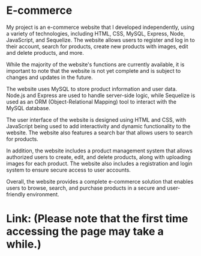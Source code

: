 # E-commerce
My project is an e-commerce website that I developed independently, using a variety of technologies, including HTML, CSS, MySQL, Express, Node, JavaScript, and Sequelize. The website allows users to register and log in to their account, search for products, create new products with images, edit and delete products, and more.

While the majority of the website's functions are currently available, it is important to note that the website is not yet complete and is subject to changes and updates in the future.

The website uses MySQL to store product information and user data. Node.js and Express are used to handle server-side logic, while Sequelize is used as an ORM (Object-Relational Mapping) tool to interact with the MySQL database.

The user interface of the website is designed using HTML and CSS, with JavaScript being used to add interactivity and dynamic functionality to the website. The website also features a search bar that allows users to search for products.

In addition, the website includes a product management system that allows authorized users to create, edit, and delete products, along with uploading images for each product. The website also includes a registration and login system to ensure secure access to user accounts.

Overall, the website provides a complete e-commerce solution that enables users to browse, search, and purchase products in a secure and user-friendly environment.
# Link: (Please note that the first time accessing the page may take a while.)
